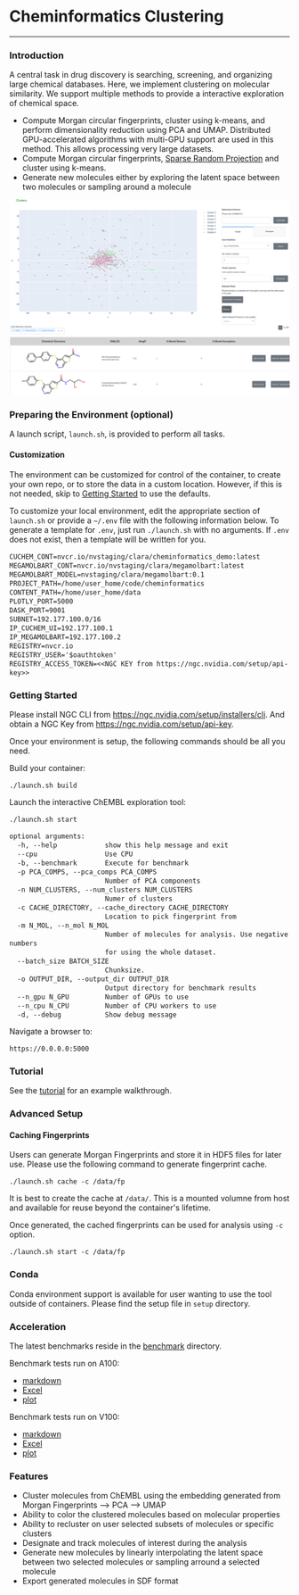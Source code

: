 # Cheminformatics Clustering
---

### Introduction

A central task in drug discovery is searching, screening, and organizing large chemical databases.
Here, we implement clustering on molecular similarity. We support multiple methods to provide a interactive exploration of chemical space.

 - Compute Morgan circular fingerprints, cluster using k-means, and perform dimensionality reduction using PCA and UMAP. Distributed GPU-accelerated algorithms with multi-GPU support are used in this method. This allows processing very large datasets.
 - Compute Morgan circular fingerprints, [Sparse Random Projection](https://docs.rapids.ai/api/cuml/stable/api.html?highlight=sparserandomprojection#cuml.random_projection.SparseRandomProjection) and cluster using k-means.
 - Generate new molecules either by exploring the latent space between two molecules or sampling around a molecule

![screenshot](tutorial/assets/screenshot.png "Screenshot of cheminformatics dashboard")

### Preparing the Environment (optional)
A launch script, `launch.sh`, is provided to perform all tasks.

#### Customization

The environment can be customized for control of the container, to create your own repo, or to store the data in a custom location. However, if this is not needed, skip to [Getting Started](#getting-started) to use the defaults.

To customize your local environment, edit the appropriate section of `launch.sh` or provide a `~/.env` file with the following information below.
To generate a template for `.env`, just run `./launch.sh` with no arguments.
If `.env` does not exist, then a template will be written for you.

```
CUCHEM_CONT=nvcr.io/nvstaging/clara/cheminformatics_demo:latest
MEGAMOLBART_CONT=nvcr.io/nvstaging/clara/megamolbart:latest
MEGAMOLBART_MODEL=nvstaging/clara/megamolbart:0.1
PROJECT_PATH=/home/user_home/code/cheminformatics
CONTENT_PATH=/home/user_home/data
PLOTLY_PORT=5000
DASK_PORT=9001
SUBNET=192.177.100.0/16
IP_CUCHEM_UI=192.177.100.1
IP_MEGAMOLBART=192.177.100.2
REGISTRY=nvcr.io
REGISTRY_USER='$oauthtoken'
REGISTRY_ACCESS_TOKEN=<<NGC KEY from https://ngc.nvidia.com/setup/api-key>>

```

### Getting Started
Please install NGC CLI from https://ngc.nvidia.com/setup/installers/cli. And obtain a NGC Key from https://ngc.nvidia.com/setup/api-key.

Once your environment is setup, the following commands should be all you need.

Build your container:
```
./launch.sh build
```

Launch the interactive ChEMBL exploration tool:
```
./launch.sh start
```

```
optional arguments:
  -h, --help            show this help message and exit
  --cpu                 Use CPU
  -b, --benchmark       Execute for benchmark
  -p PCA_COMPS, --pca_comps PCA_COMPS
                        Number of PCA components
  -n NUM_CLUSTERS, --num_clusters NUM_CLUSTERS
                        Numer of clusters
  -c CACHE_DIRECTORY, --cache_directory CACHE_DIRECTORY
                        Location to pick fingerprint from
  -m N_MOL, --n_mol N_MOL
                        Number of molecules for analysis. Use negative numbers
                        for using the whole dataset.
  --batch_size BATCH_SIZE
                        Chunksize.
  -o OUTPUT_DIR, --output_dir OUTPUT_DIR
                        Output directory for benchmark results
  --n_gpu N_GPU         Number of GPUs to use
  --n_cpu N_CPU         Number of CPU workers to use
  -d, --debug           Show debug message

```

Navigate a browser to:
```
https://0.0.0.0:5000
```

### Tutorial

See the [tutorial](tutorial/Tutorial.md) for an example walkthrough.

### Advanced Setup

#### Caching Fingerprints
Users can generate Morgan Fingerprints and store it in HDF5 files for later use. Please use the following command to generate fingerprint cache.
```
./launch.sh cache -c /data/fp
```

It is best to create the cache at `/data/`. This is a mounted volumne from host and available for reuse beyond the container's lifetime.

Once generated, the cached fingerprints can be used for analysis using `-c` option.
```
./launch.sh start -c /data/fp
```

### Conda

Conda environment support is available for user wanting to use the tool outside of containers. Please find the setup file in `setup` directory.

### Acceleration

The latest benchmarks reside in the [benchmark](benchmark/clustering/results) directory.

Benchmark tests run on A100:
  - [markdown](benchmark/clustering/results/A100/benchmark.md)
  - [Excel](benchmark/clustering/results/A100/benchmark.xlsx)
  - [plot](benchmark/clustering/results/A100/benchmark.png)

Benchmark tests run on V100:
  - [markdown](benchmark/clustering/results/V100/benchmark.md)
  - [Excel](benchmark/clustering/results/V100/benchmark.xlsx)
  - [plot](benchmark/clustering/results/V100/benchmark.png)

### Features

 - Cluster molecules from ChEMBL using the embedding generated from Morgan Fingerprints --> PCA --> UMAP
 - Ability to color the clustered molecules based on molecular properties
 - Ability to recluster on user selected subsets of molecules or specific clusters
 - Designate and track molecules of interest during the analysis
 - Generate new molecules by linearly interpolating the latent space between two selected molecules or sampling arround a selected molecule
 - Export generated molecules in SDF format
